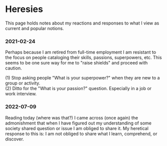 # Heresies

This page holds notes about my reactions and responses to what I view as current and popular notions.

### 2021-02-24
Perhaps because I am retired from full-time employment I am resistant to the focus on people cataloging their skills, passions, superpowers, etc. This seems to be one sure way for me to "raise shields" and proceed with caution.

(1) Stop asking people "What is your superpower?" when they are new to a group or activity.  
(2) Ditto for the "What is your passion?" question. Especially in a job or work interview.  

### 2022-07-09
Reading today (where was that?) I came across (once again) the admonishment that when I have figured out my understanding of some society shared question or issue I am obliged to share it. My heretical response to this is: I am not obliged to share what I learn, comprehend, or discover.

